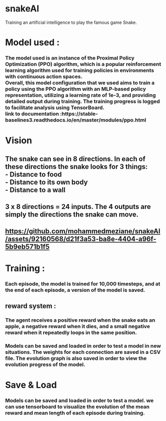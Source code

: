 # snakeAI
 Training an artificial intelligence to play the famous game Snake.

<h1>Model used : 
<h3>The model used is an instance of the Proximal Policy Optimization (PPO) algorithm, which is a popular reinforcement learning algorithm used for training policies in environments with continuous action spaces.
<br>
Overall, this model configuration that we used aims to train a policy using the PPO algorithm with an MLP-based policy representation, utilizing a learning rate of 1e-3, and providing detailed output during training. The training progress is logged to facilitate analysis using TensorBoard.
 <br>
link to documentation :https://stable-baselines3.readthedocs.io/en/master/modules/ppo.html
<h1>Vision
<h2>The snake can see in 8 directions. In each of these directions the snake looks for 3 things:
 <br>
 - Distance to food
 <br>
 -  Distance to its own body
 <br>
 - Distance to a wall

<h2>3 x 8 directions = 24 inputs. The 4 outputs are simply the directions the snake can move.<h2>

https://github.com/mohammedmeziane/snakeAI/assets/92160568/d21f3a53-ba8e-4404-a96f-5b9eb571b1f5



<h1>Training :
<h3>Each episode, the model is trained for 10,000 timesteps, and at the end of each episode, a version of the model is saved.
 <h2>reward system :</h1>
 <h3>
The agent receives a positive reward when the snake eats an apple, a negative reward when it dies, and a small negative reward when it repeatedly loops in the same position. </h3>
<h3>Models can be saved and loaded in order to test a model in new situations. The weights for each connection are saved in a CSV file. The evolution graph is also saved in order to view the evolution progress of the model.<h3>

<h1>Save & Load
<h3>Models can be saved and loaded in order to test a model. we can use tensorboard to visualize the evolution of the mean  reward and mean length of each episode during training.


